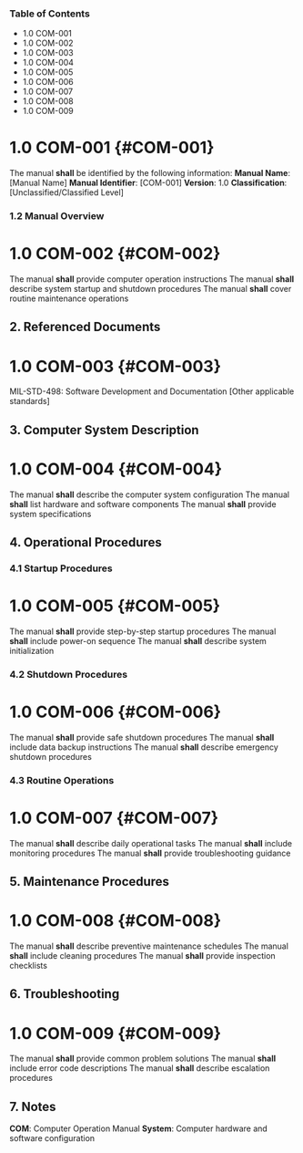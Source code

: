 ### Table of Contents

 * 1.0 COM-001
 * 1.0 COM-002
 * 1.0 COM-003
 * 1.0 COM-004
 * 1.0 COM-005
 * 1.0 COM-006
 * 1.0 COM-007
 * 1.0 COM-008
 * 1.0 COM-009

# 1.0 COM-001 {#COM-001}

The manual **shall** be identified by the following information:
**Manual Name**: [Manual Name]
**Manual Identifier**: [COM-001]
**Version**: 1.0
**Classification**: [Unclassified/Classified Level]

### 1.2 Manual Overview

# 1.0 COM-002 {#COM-002}

The manual **shall** provide computer operation instructions
The manual **shall** describe system startup and shutdown procedures
The manual **shall** cover routine maintenance operations

## 2. Referenced Documents

# 1.0 COM-003 {#COM-003}

MIL-STD-498: Software Development and Documentation
[Other applicable standards]

## 3. Computer System Description

# 1.0 COM-004 {#COM-004}

The manual **shall** describe the computer system configuration
The manual **shall** list hardware and software components
The manual **shall** provide system specifications

## 4. Operational Procedures

### 4.1 Startup Procedures

# 1.0 COM-005 {#COM-005}

The manual **shall** provide step-by-step startup procedures
The manual **shall** include power-on sequence
The manual **shall** describe system initialization

### 4.2 Shutdown Procedures

# 1.0 COM-006 {#COM-006}

The manual **shall** provide safe shutdown procedures
The manual **shall** include data backup instructions
The manual **shall** describe emergency shutdown procedures

### 4.3 Routine Operations

# 1.0 COM-007 {#COM-007}

The manual **shall** describe daily operational tasks
The manual **shall** include monitoring procedures
The manual **shall** provide troubleshooting guidance

## 5. Maintenance Procedures

# 1.0 COM-008 {#COM-008}

The manual **shall** describe preventive maintenance schedules
The manual **shall** include cleaning procedures
The manual **shall** provide inspection checklists

## 6. Troubleshooting

# 1.0 COM-009 {#COM-009}

The manual **shall** provide common problem solutions
The manual **shall** include error code descriptions
The manual **shall** describe escalation procedures

## 7. Notes
**COM**: Computer Operation Manual
**System**: Computer hardware and software configuration

